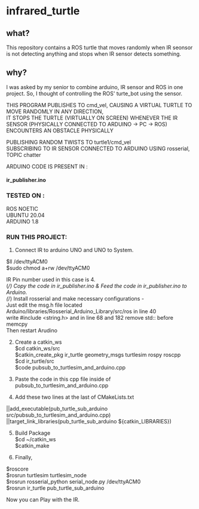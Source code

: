 # infrared_turtle

## what?
This repository contains a ROS turtle that moves randomly when IR seonsor is not detecting anything and stops when IR sensor detects something.  

## why?
I was asked by my senior to combine arduino, IR sensor and ROS in one project. So, I thought of controlling the ROS' turte_bot using the sensor.  

THIS PROGRAM PUBLISHES TO cmd_vel, CAUSING A VIRTUAL TURTLE TO MOVE RANDOMLY IN ANY DIRECTION,  
IT STOPS THE TURTLE (VIRTUALLY ON SCREEN) WHENEVER THE IR SENSOR (PHYSICALLY CONNECTED TO ARDUINO -> PC -> ROS) ENCOUNTERS AN OBSTACLE PHYSICALLY  

PUBLISHING RANDOM TWISTS TO turtle1/cmd_vel  
SUBSCRIBING TO IR SENSOR CONNECTED TO ARDUINO USING rosserial, TOPIC chatter  

ARDUINO CODE IS PRESENT IN :  
#### ir_publisher.ino  

### TESTED ON :  
ROS NOETIC  
UBUNTU 20.04  
ARDUINO 1.8  

### RUN THIS PROJECT:  

1) Connect IR to arduino UNO and UNO to System.  

$ll /dev/ttyACM0  
$sudo chmod a+rw /dev/ttyACM0  

IR Pin number used in this case is 4.  
(_/) Copy the code in ir_publisher.ino & Feed the code in ir_publisher.ino to Arduino.  
(_/) Install rosserial and make necessary configurations -  
     Just edit the msg.h file located Arduino/libraries/Rosserial_Arduino_Library/src/ros in line 40  
     write #include <string.h> and in line 68 and 182 remove std:: before memcpy  
     Then restart Arudino  


2) Create a catkin_ws  
$cd catkin_ws/src  
$catkin_create_pkg ir_turtle geometry_msgs turtlesim rospy roscpp  
$cd ir_turtle/src  
$code pubsub_to_turtlesim_and_arduino.cpp  

3) Paste the code in this cpp file inside of pubsub_to_turtlesim_and_arduino.cpp  

4) Add these two lines at the last of CMakeLists.txt  

||add_executable(pub_turtle_sub_arduino src/pubsub_to_turtlesim_and_arduino.cpp)  
||target_link_libraries(pub_turtle_sub_arduino ${catkin_LIBRARIES})  

5) Build Package  
$cd ~/catkin_ws  
$catkin_make  


6) Finally,  

$roscore  
$rosrun turtlesim turtlesim_node  
$rosrun rosserial_python serial_node.py /dev/ttyACM0  
$rosrun ir_turtle pub_turtle_sub_arduino  

Now you can Play with the IR.  
